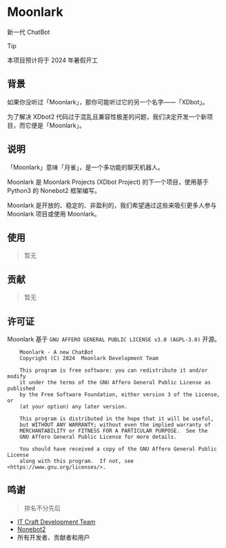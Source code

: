 # Moonlark

新一代 ChatBot

> [!TIP]
> 本项目预计将于 2024 年暑假开工

## 背景

如果你没听过「Moonlark」，那你可能听过它的另一个名字——「XDbot」。

为了解决 XDbot2 代码过于混乱且兼容性极差的问题，我们决定开发一个新项目，而它便是「Moonlark」。

## 说明

「Moonlark」意味「月雀」，是一个多功能的聊天机器人。

Moonlark 是 Moonlark Projects (XDbot Project) 的下一个项目，使用基于 Python3 的 Nonebot2 框架编写。

Moonlark 是开放的、稳定的、非盈利的，我们希望通过这些来吸引更多人参与 Moonlark 项目或使用 Moonlark。

## 使用

> 暂无

## 贡献

> 暂无

## 许可证

Moonlark 基于 `GNU AFFERO GENERAL PUBLIC LICENSE v3.0 (AGPL-3.0)` 开源。

```
    Moonlark - A new ChatBot
    Copyright (C) 2024  Moonlark Development Team

    This program is free software: you can redistribute it and/or modify
    it under the terms of the GNU Affero General Public License as published
    by the Free Software Foundation, either version 3 of the License, or
    (at your option) any later version.

    This program is distributed in the hope that it will be useful,
    but WITHOUT ANY WARRANTY; without even the implied warranty of
    MERCHANTABILITY or FITNESS FOR A PARTICULAR PURPOSE.  See the
    GNU Affero General Public License for more details.

    You should have received a copy of the GNU Affero General Public License
    along with this program.  If not, see <https://www.gnu.org/licenses/>.
```

## 鸣谢

> 排名不分先后

- [IT Craft Development Team](https://itcdt.top)
- [Nonebot2](https://nonebot.dev)
- 所有开发者、贡献者和用户

